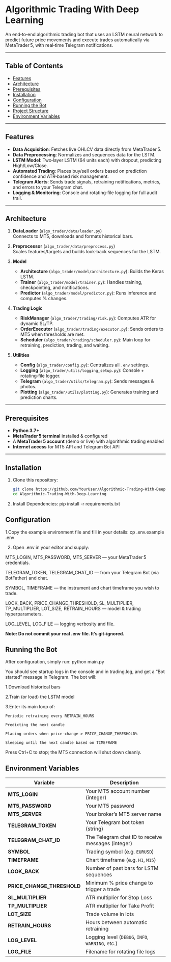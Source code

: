 # Algorithmic Trading With Deep Learning

An end‑to‑end algorithmic trading bot that uses an LSTM neural network to predict future price movements and execute trades automatically via MetaTrader 5, with real‑time Telegram notifications.

---

## Table of Contents

- [Features](#features)  
- [Architecture](#architecture)  
- [Prerequisites](#prerequisites)  
- [Installation](#installation)  
- [Configuration](#configuration)  
- [Running the Bot](#running-the-bot)  
- [Project Structure](#project-structure)  
- [Environment Variables](#environment-variables)  

---

## Features

- **Data Acquisition**: Fetches live OHLCV data directly from MetaTrader 5.  
- **Data Preprocessing**: Normalizes and sequences data for the LSTM.  
- **LSTM Model**: Two‑layer LSTM (64 units each) with dropout, predicting High/Low/Close.  
- **Automated Trading**: Places buy/sell orders based on prediction confidence and ATR‑based risk management.  
- **Telegram Alerts**: Sends trade signals, retraining notifications, metrics, and errors to your Telegram chat.  
- **Logging & Monitoring**: Console and rotating‐file logging for full audit trail.  

---

## Architecture

1. **DataLoader** (`algo_trader/data/loader.py`)  
   Connects to MT5, downloads and formats historical bars.  

2. **Preprocessor** (`algo_trader/data/preprocess.py`)  
   Scales features/targets and builds look‑back sequences for the LSTM.  

3. **Model**  
   - **Architecture** (`algo_trader/model/architecture.py`): Builds the Keras LSTM.  
   - **Trainer** (`algo_trader/model/trainer.py`): Handles training, checkpointing, and notifications.  
   - **Predictor** (`algo_trader/model/predictor.py`): Runs inference and computes % changes.  

4. **Trading Logic**  
   - **RiskManager** (`algo_trader/trading/risk.py`): Computes ATR for dynamic SL/TP.  
   - **OrderExecutor** (`algo_trader/trading/executor.py`): Sends orders to MT5 when thresholds are met.  
   - **Scheduler** (`algo_trader/trading/scheduler.py`): Main loop for retraining, prediction, trading, and waiting.  

5. **Utilities**  
   - **Config** (`algo_trader/config.py`): Centralizes all `.env` settings.  
   - **Logging** (`algo_trader/utils/logging_setup.py`): Console + rotating‑file logger.  
   - **Telegram** (`algo_trader/utils/telegram.py`): Sends messages & photos.  
   - **Plotting** (`algo_trader/utils/plotting.py`): Generates training and prediction charts.  

---

## Prerequisites

- **Python 3.7+**  
- **MetaTrader 5 terminal** installed & configured  
- A **MetaTrader 5 account** (demo or live) with algorithmic trading enabled  
- **Internet access** for MT5 API and Telegram Bot API  

---

## Installation

1. Clone this repository:
   ```bash
   git clone https://github.com/YourUser/Algorithmic-Trading-With-Deep-Learning.git
   cd Algorithmic-Trading-With-Deep-Learning
   
2. Install Dependencies:
   pip install -r requirements.txt

## Configuration

1.Copy the example environment file and fill in your details:
  cp .env.example .env
  
2. Open .env in your editor and supply:

  MT5_LOGIN, MT5_PASSWORD, MT5_SERVER — your MetaTrader 5 credentials.
  
  TELEGRAM_TOKEN, TELEGRAM_CHAT_ID — from your Telegram Bot (via BotFather) and chat.
  
  SYMBOL, TIMEFRAME — the instrument and chart timeframe you wish to trade.
  
  LOOK_BACK, PRICE_CHANGE_THRESHOLD, SL_MULTIPLIER, TP_MULTIPLIER, LOT_SIZE, RETRAIN_HOURS — model & trading hyperparameters.
  
  LOG_LEVEL, LOG_FILE — logging verbosity and file.
  
  **Note: Do not commit your real .env file. It’s git‑ignored.**

## Running the Bot

After configuration, simply run:
  python main.py
  
You should see startup logs in the console and in trading.log, and get a “Bot started” message in Telegram. The bot will:

  1.Download historical bars
  
  2.Train (or load) the LSTM model
  
  3.Enter its main loop of:

    Periodic retraining every RETRAIN_HOURS
    
    Predicting the next candle
    
    Placing orders when price‐change ≥ PRICE_CHANGE_THRESHOLD%
    
    Sleeping until the next candle based on TIMEFRAME

Press Ctrl+C to stop; the MT5 connection will shut down cleanly.  

## Environment Variables

| Variable                     | Description                                        |
| ---------------------------- | -------------------------------------------------- |
| **MT5\_LOGIN**               | Your MT5 account number (integer)                  |
| **MT5\_PASSWORD**            | Your MT5 password                                  |
| **MT5\_SERVER**              | Your broker’s MT5 server name                      |
| **TELEGRAM\_TOKEN**          | Your Telegram bot token (string)                   |
| **TELEGRAM\_CHAT\_ID**       | The Telegram chat ID to receive messages (integer) |
| **SYMBOL**                   | Trading symbol (e.g. `EURUSD`)                     |
| **TIMEFRAME**                | Chart timeframe (e.g. `H1`, `M15`)                 |
| **LOOK\_BACK**               | Number of past bars for LSTM sequences             |
| **PRICE\_CHANGE\_THRESHOLD** | Minimum % price change to trigger a trade          |
| **SL\_MULTIPLIER**           | ATR multiplier for Stop Loss                       |
| **TP\_MULTIPLIER**           | ATR multiplier for Take Profit                     |
| **LOT\_SIZE**                | Trade volume in lots                               |
| **RETRAIN\_HOURS**           | Hours between automatic retraining                 |
| **LOG\_LEVEL**               | Logging level (`DEBUG`, `INFO`, `WARNING`, etc.)   |
| **LOG\_FILE**                | Filename for rotating file logs                    |



